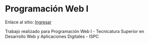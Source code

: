 # Programación Web I


Enlace al sitio: [Ingresar](https://lumurga.github.io/ProgramacionWebI/)

<!-- Descripcion -->
Trabajo realizado para Programación Web I - Tecnicatura Superior en Desarrollo Web y Aplicaciones Digitales - ISPC


